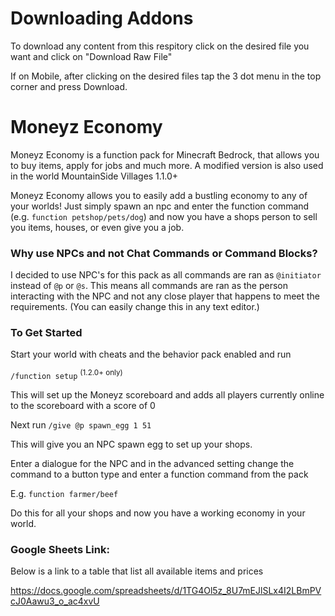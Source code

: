 # Downloading Addons
To download any content from this respitory click on the desired file you want and click on "Download Raw File"

If on Mobile, after clicking on the desired files tap the 3 dot menu in the top corner and press Download.

# Moneyz Economy
Moneyz Economy is a function pack for Minecraft Bedrock, that allows you to buy items, apply for jobs and much more. A modified version is also used in the world MountainSide Villages 1.1.0+

Moneyz Economy allows you to easily add a bustling economy to any of your worlds! Just simply spawn an npc and enter the function command (e.g. `function petshop/pets/dog`) and now you have a shops person to sell you items, houses, or even give you a job.

### Why use NPCs and not Chat Commands or Command Blocks?
I decided to use NPC's for this pack as all commands are ran as `@initiator` instead of `@p` or `@s`. This means all commands are ran as the person interacting with the NPC and not any close player that happens to meet the requirements. (You can easily change this in any text editor.)

### To Get Started 

Start your world with cheats and the behavior pack enabled and run 

`/function setup` <sup> (1.2.0+ only) </sup>

This will set up the Moneyz scoreboard and adds all players currently online to the scoreboard with a score of 0

Next run `/give @p spawn_egg 1 51`

This will give you an NPC spawn egg to set up your shops.

Enter a dialogue for the NPC and in the advanced setting change the command to a button type and enter a function command from the pack

E.g. `function farmer/beef`

Do this for all your shops and now you have a working economy in your world.

### Google Sheets Link:
Below is a link to a table that list all available items and prices

https://docs.google.com/spreadsheets/d/1TG4Ol5z_8U7mEJlSLx4I2LBmPVcJ0Aawu3_o_ac4xvU

